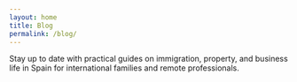 ```yaml
---
layout: home
title: Blog
permalink: /blog/
---
```


Stay up to date with practical guides on immigration, property, and business life in Spain for international families and remote professionals.
